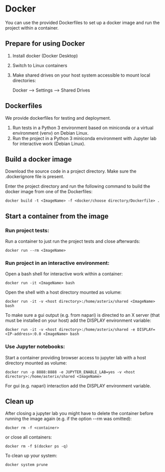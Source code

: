 # Docker

You can use the provided Dockerfiles to set up a docker image and run the project within a container.


## Prepare for using Docker

1) Install docker (Docker Desktop)
2) Switch to Linux containers
3) Make shared drives on your host system accessible to mount local directories:

    Docker --> Settings --> Shared Drives


## Dockerfiles

We provide dockerfiles for testing and deployment.

1) Run tests in a Python 3 environment based on miniconda or a virtual environment (venv) on Debian Linux.
2) Run the project in a Python 3 miniconda environment with Jupyter lab for interactive work (Debian Linux).


## Build a docker image

Download the source code in a project directory.
Make sure the .dockerignore file is present.

Enter the project directory and run the following command to build the docker image from one of the Dockerfiles:

```
docker build -t <ImageName> -f <docker/choose directory/Dockerfile> .
```


## Start a container from the image

### Run project tests:

Run a container to just run the project tests and close afterwards:

```
docker run --rm <ImageName>
```

### Run project in an interactive environment:
	
Open a bash shell for interactive work within a container:

```
docker run -it <ImageName> bash
```

Open the shell with a host directory mounted as volume:

```
docker run -it -v <host directory>:/home/asterix/shared <ImageName> bash
```

To make sure a gui output (e.g. from napari) is directed to an X server (that must be installed on your host) 
add the DISPLAY environment variable:

```
docker run -it -v <host directory>:/home/asterix/shared -e DISPLAY=<IP-address>:0.0 <ImageName> bash
```

### Use Jupyter notebooks:
	
Start a container providing browser access to jupyter lab with a host directory mounted as volume:

```	
docker run -p 8888:8888 -e JUPYTER_ENABLE_LAB=yes -v <host directory>:/home/asterix/shared <ImageName>
```

For gui (e.g. napari) interaction add the DISPLAY environment variable.


## Clean up

After closing a jupyter lab you might have to delete the container before running the image again 
(e.g. if the option --rm was omitted):

```
docker rm -f <container>
```

or close all containers:

```
docker rm -f $(docker ps -q)
```

To clean up your system:

```
docker system prune
```
